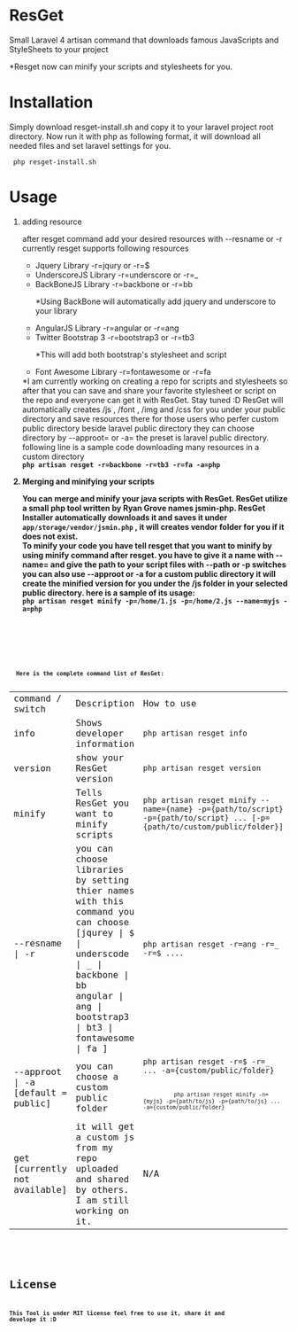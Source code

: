 ResGet
======

Small Laravel 4 artisan command that downloads famous JavaScripts and StyleSheets to your project

*Resget now can minify your scripts and stylesheets for you.

Installation
============
Simply download resget-install.sh and copy it to your laravel project root directory.
Now run it with php as following format, it will download all needed files and set laravel settings for you.

<code> php resget-install.sh </code>

Usage
============
<ol>
  <li>adding resource
    <p>after resget command add your desired resources with --resname or -r currently resget supports following resources
      <ul>
        <li>Jquery Library -r=jqury or -r=$</li>
        <li>UnderscoreJS Library -r=underscore or -r=_</li>
        <li>BackBoneJS Library -r=backbone or -r=bb <p>*Using BackBone will automatically add jquery and underscore to your library</p></li>
        <li>AngularJS Library -r=angular or -r=ang</li>
        <li>Twitter Bootstrap 3 -r=bootstrap3 or -r=tb3<p>*This will add both bootstrap's stylesheet and script</p></li>
        <li>Font Awesome Library -r=fontawesome or -r=fa</li>
      </ul>
      *I am currently working on creating a repo for scripts and stylesheets so after that you can save and share your favorite stylesheet or script on the repo and everyone can get it with ResGet. Stay tuned :D
      ResGet will automatically creates /js , /font , /img and /css for you under your public directory and save resources there for those users who perfer custom public directory beside laravel public directory
      they can choose directory by --approot=<your public directory> or -a=<your public directory> the preset is laravel public directory.
      <br/>
      following line is a sample code downloading many resources in a custom directory
      <br/>
      <code><strong>php artisan resget -r=backbone -r=tb3 -r=fa -a=php<strong></code>
    </p>
  </li>
  <li>Merging and minifying your scripts
    <p>
    You can merge and minify your java scripts with ResGet. ResGet utilize a small php tool written by Ryan Grove names jsmin-php. ResGet Installer automatically downloads it and 
    saves it under <code>app/storage/vendor/jsmin.php</code> , it will creates vendor folder for you if it does not exist.
    <br/>
    To minify your code you have tell resget that you want to minify by using minify command after resget. you have to give it a name with --name=<your js name> and give the path to your script files with --path or -p switches you can also use --approot or -a for
    a custom public directory it will create the minified version for you under the /js folder in your selected public directory. here is a sample of its usage:
    <br/>
    <code><strong>php artisan resget minify -p=/home/1.js -p=/home/2.js --name=myjs -a=php</strong><code>
    </p>
  </li>
</ol>
<p>
  Here is the complete command list of ResGet:
  <table>
    <tr>
      <td>
        command / switch
      </td>
      <td>
        Description
      </td>
      <td>
        How to use
      </td>
    </tr>
    <tr>
      <td>
        info
      </td>
      <td>
        Shows developer information
      </td>
      <td>
        <code>php artisan resget info</code>
      </td>
    </tr>
    <tr>
      <td>
        version
      </td>
      <td>
        show your ResGet version
      </td>
      <td>
        <code>php artisan resget version</code>
      </td>
    </tr>
    <tr>
      <td>
        minify
      </td>
      <td>
        Tells ResGet you want to minify scripts
      </td>
      <td>
        <code>php artisan resget minify --name={name} -p={path/to/script} -p={path/to/script} ... [-p={path/to/custom/public/folder}]</code>
      </td>
    </tr>
    <tr>
      <td>
        --resname | -r
      </td>
      <td>
        you can choose libraries by setting thier names with this command you can choose [jqurey | $ | underscode | _ | backbone | bb 
        <br/>
        angular | ang | bootstrap3 | bt3 | fontawesome | fa ]
      </td>
      <td>
        <code>php artisan resget -r=ang -r=_ -r=$ ....</code>
      </td>
    </tr>
    <tr>
      <td>
        --approot | -a [default = public]
      </td>
      <td>
        you can choose a custom public folder
      </td>
      <td>
        <code>php artisan resget -r=$ -r=_ ... -a={custom/public/folder}<code>
        <br/>
        <code>php artisan resget minify -n={myjs} -p={path/to/js} -p={path/to/js} ... -a={custom/public/folder}</code>
      </td>
    </tr>
    <tr>
      <td>
        get [currently not available]
      </td>
      <td>
        it will get a custom js from my repo uploaded and shared by others. I am still working on it.
      </td>
      <td>
        N/A
      </td>
    </tr>
  </table>
</p>

License
=======
This Tool is under MIT license feel free to use it, share it and develope it :D 

  
